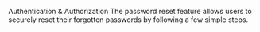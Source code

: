 Authentication & Authorization
The password reset feature allows users to securely reset their forgotten passwords by following a few simple steps.
